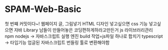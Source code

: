 # SPAM-Web-Basic

첫 번쨰 커밋이다~!
웹페이지 글, 그림넣기 HTML
디자인 넣고싶으면 css
기능 넣고싶으면 자바
Library 남들이 만들어놓은 코딩편하게하라고만든거
js 라이브러리관리 npm
nodejs -> 자바스크립트 실행 엔진
build 작업=js파일 하나로 합치기
typescript -> 타입기능 업글된 자바스크립트 번들링 툴로 변환해야함